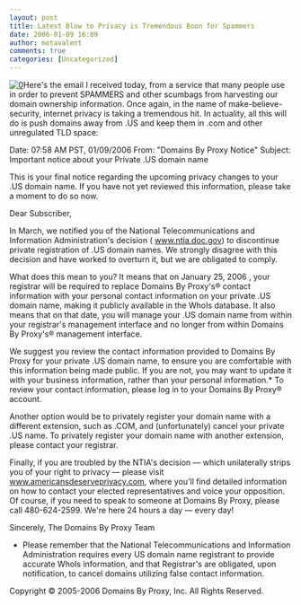 ```yaml
---
layout: post
title: Latest Blow to Privacy is Tremendous Boon for Spammers
date: 2006-01-09 16:09
author: metavalent
comments: true
categories: [Uncategorized]
---
```

<!--Lead Photo --><a href="http://www.americansdeserveprivacy.com/"><img src="http://awebcamdarkly.com/images/black_helicopter_logo.gif" border="0" alt="0" /></a><!-- Commentary -->Here's the email I received today, from a service that many people use in order to prevent SPAMMERS and other scumbags from harvesting our domain ownership information.  Once again, in the name of make-believe-security, internet privacy is taking a tremendous hit.  In actuality, all this will do is push domains away from .US and keep them in .com and other unregulated TLD space:


Date: 07:58 AM PST, 01/09/2006
From: "Domains By Proxy Notice" 
Subject: Important notice about your Private .US domain name

This is your final notice regarding the upcoming privacy changes to your .US domain name. If you have not yet reviewed this information, please take a moment to do so now.

Dear Subscriber,

In March, we notified you of the National Telecommunications and Information Administration's decision ( www.ntia.doc.gov) to discontinue private registration of .US domain names. We strongly disagree with this decision and have worked to overturn it, but we are obligated to comply.

What does this mean to you? It means that on January 25, 2006 , your registrar will be required to replace Domains By Proxy's® contact information with your personal contact information on your private .US domain name, making it publicly available in the WhoIs database. It also means that on that date, you will manage your .US domain name from within your registrar's management interface and no longer from within Domains By Proxy's® management interface.

We suggest you review the contact information provided to Domains By Proxy for your private .US domain name, to ensure you are comfortable with this information being made public. If you are not, you may want to update it with your business information, rather than your personal information.* To review your contact information, please log in to your Domains By Proxy® account.

Another option would be to privately register your domain name with a different extension, such as .COM, and (unfortunately) cancel your private .US name. To privately register your domain name with another extension, please contact your registrar.

Finally, if you are troubled by the NTIA's decision — which unilaterally strips you of your right to privacy — please visit <a href="http://www.americansdeserveprivacy.com/">www.americansdeserveprivacy.com</a>, where you'll find detailed information on how to contact your elected representatives and voice your opposition. Of course, if you need to speak to someone at Domains By Proxy, please call 480-624-2599. We're here 24 hours a day — every day!

Sincerely,
The Domains By Proxy Team

* Please remember that the National Telecommunications and Information Administration requires every US domain name registrant to provide accurate WhoIs information, and that Registrar's are obligated, upon notification, to cancel domains utilizing false contact information.

Copyright © 2005-2006 Domains By Proxy, Inc. All Rights Reserved.

